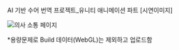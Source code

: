 AI 기반 수어 번역 프로젝트_유니티 애니메이션 파트
[시연이미지]

![의사 소통 페이지](https://github.com/user-attachments/assets/a2eb8428-5652-4440-838d-ea40445fe8af)


*용량문제로 Build 데이터(WebGL)는 제외하고 업로드함

